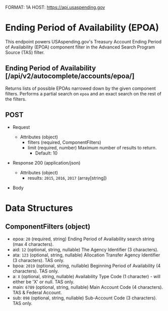 FORMAT: 1A
HOST: https://api.usaspending.gov

# Ending Period of Availability (EPOA)

This endpoint powers USAspending.gov's Treasury Account Ending Period of Availability (EPOA) component filter in the Advanced Search Program Source (TAS) filter.

## Ending Period of Availability [/api/v2/autocomplete/accounts/epoa/]

Returns lists of possible EPOAs narrowed down by the given component filters. Performs a partial search on `epoa` and an exact search on the rest of the filters.

## POST
+ Request
    + Attributes (object)
        + filters (required, ComponentFilters)
        + limit (required, number)
            Maximum number of results to return.
            + Default: 10

+ Response 200 (application/json)
    + Attributes (object)
        + results: `2015`, `2016`, `2017` (array[string])

+ Body

# Data Structures

## ComponentFilters (object)
+ epoa: `20` (required, string)
    Ending Period of Availability search string (max 4 characters).
+ aid: `12` (optional, string, nullable)
    The Agency Identifier (3 characters).
+ ata: `123` (optional, string, nullable)
    Allocation Transfer Agency Identifier (3 characters). TAS only.
+ bpoa: `2019` (optional, string, nullable)
    Beginning Period of Availability (4 characters). TAS only.
+ a: `X` (optional, string, nullable)
    Availability Type Code (1 character) - will either be 'X' or null. TAS only.
+ main: `6789` (optional, string, nullable)
    Main Account Code (4 characters). TAS & Federal Account.
+ sub: `098` (optional, string, nullable)
    Sub-Account Code (3 characters). TAS only.
